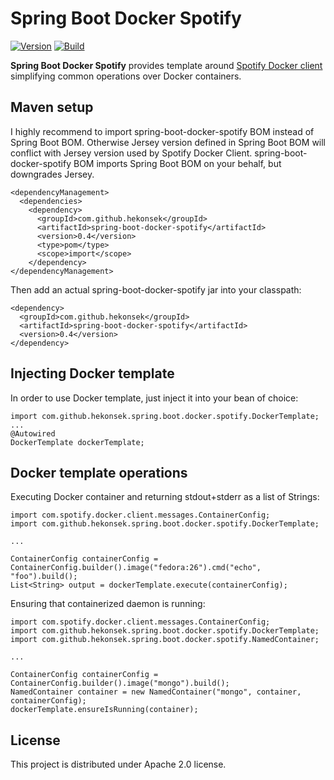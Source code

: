 # Spring Boot Docker Spotify

[![Version](https://img.shields.io/badge/Spring%20Boot%20Docker%20Spotify-0.4-blue.svg)](https://github.com/hekonsek/spring-boot-docker-spotify/releases)
[![Build](https://api.travis-ci.org/hekonsek/spring-boot-docker-spotify.svg)](https://travis-ci.org/hekonsek/spring-boot-docker-spotify)

**Spring Boot Docker Spotify** provides template around [Spotify Docker client](https://github.com/spotify/docker-client) simplifying common
operations over Docker containers.

## Maven setup

I highly recommend to import spring-boot-docker-spotify BOM instead of Spring Boot BOM. Otherwise Jersey version defined in Spring Boot BOM will conflict 
with Jersey version used by Spotify Docker Client. spring-boot-docker-spotify BOM imports Spring Boot BOM on your behalf, but downgrades Jersey.

```
<dependencyManagement>
  <dependencies>
    <dependency>
      <groupId>com.github.hekonsek</groupId>
      <artifactId>spring-boot-docker-spotify</artifactId>
      <version>0.4</version>
      <type>pom</type>
      <scope>import</scope>
    </dependency>
</dependencyManagement>
```

Then add an actual spring-boot-docker-spotify jar into your classpath:

    <dependency>
      <groupId>com.github.hekonsek</groupId>
      <artifactId>spring-boot-docker-spotify</artifactId>
      <version>0.4</version>
    </dependency>

## Injecting Docker template

In order to use Docker template, just inject it into your bean of choice:

```
import com.github.hekonsek.spring.boot.docker.spotify.DockerTemplate;
...
@Autowired
DockerTemplate dockerTemplate;
```

## Docker template operations

Executing Docker container and returning stdout+stderr as a list of Strings:

```
import com.spotify.docker.client.messages.ContainerConfig;
import com.github.hekonsek.spring.boot.docker.spotify.DockerTemplate;

...

ContainerConfig containerConfig = ContainerConfig.builder().image("fedora:26").cmd("echo", "foo").build();
List<String> output = dockerTemplate.execute(containerConfig);
```

Ensuring that containerized daemon is running:

```
import com.spotify.docker.client.messages.ContainerConfig;
import com.github.hekonsek.spring.boot.docker.spotify.DockerTemplate;
import com.github.hekonsek.spring.boot.docker.spotify.NamedContainer;

...

ContainerConfig containerConfig = ContainerConfig.builder().image("mongo").build();
NamedContainer container = new NamedContainer("mongo", container, containerConfig);
dockerTemplate.ensureIsRunning(container);
```

## License

This project is distributed under Apache 2.0 license.